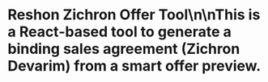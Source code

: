 # Reshon Zichron Offer Tool\n\nThis is a React-based tool to generate a binding sales agreement (Zichron Devarim) from a smart offer preview.